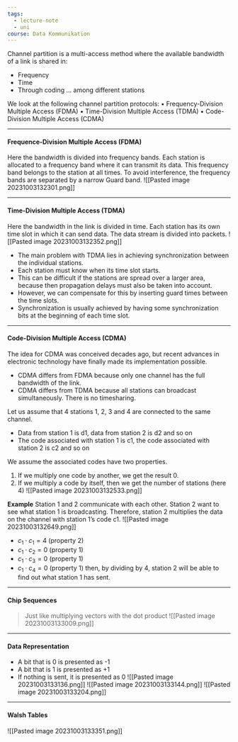```yaml
---
tags:
  - lecture-note
  - uni
course: Data Kommunikation
---
```

Channel partition is a multi-access method where the available
bandwidth of a link is shared in:
* Frequency
* Time
* Through coding
… among different stations

We look at the following channel partition protocols:
• Frequency-Division Multiple Access (FDMA)
• Time-Division Multiple Access (TDMA)
• Code-Division Multiple Access (CDMA)

***
####  Frequence-Division Multiple Access (FDMA)
Here the bandwidth is divided into frequency bands. Each station is allocated to a frequency band where it can transmit its data. This frequency band belongs to the station at all times.
To avoid interference, the frequency bands are separated by a narrow Guard band.
![[Pasted image 20231003132301.png]]

***
#### Time-Division Multiple Access (TDMA)
Here the bandwidth in the link is divided in time. Each station has its own time slot in which it can send data. The data stream is divided into packets.
![[Pasted image 20231003132352.png]]
* The main problem with TDMA lies in achieving synchronization between the individual stations.
* Each station must know when its time slot starts.
* This can be difficult if the stations are spread over a larger area, because then propagation delays must also be taken into account.
* However, we can compensate for this by inserting guard times between the time slots.
* Synchronization is usually achieved by having some synchronization bits at the beginning of each time slot.

***
#### Code-Division Multiple Access (CDMA)
The idea for CDMA was conceived decades ago, but recent advances in electronic technology have finally made its implementation possible.
* CDMA differs from FDMA because only one channel has the full bandwidth of the link.
* CDMA differs from TDMA because all stations can broadcast simultaneously. There is no timesharing.

Let us assume that 4 stations 1, 2, 3 and 4 are connected to the same channel.
* Data from station 1 is d1, data from station 2 is d2 and so on
* The code associated with station 1 is c1, the code associated with station 2 is c2 and so on

We assume the associated codes have two properties.
1. If we multiply one code by another, we get the result 0.
2. If we multiply a code by itself, then we get the number of stations (here 4)
![[Pasted image 20231003132533.png]]

**Example**
Station 1 and 2 communicate with each other. Station 2 want to see what station 1 is broadcasting. Therefore, station 2 multiplies the data on the channel with station 1’s code c1.
![[Pasted image 20231003132649.png]]

* $c_{1} \cdot c_{1}=4$ (property 2)
* $c_{1} \cdot c_{2}=0$ (property 1)
* $c_{1} \cdot c_{3}=0$ (property 1)
* $c_{1} \cdot c_{4}=0$ (property 1)
then, by dividing by 4, station 2 will be able to find out what station 1 has sent.

***
#### Chip Sequences
>Just like multiplying vectors with the dot product
![[Pasted image 20231003133009.png]]

***
#### Data Representation
* A bit that is 0 is presented as -1
* A bit that is 1 is presented as +1
* If nothing is sent, it is presented as 0
![[Pasted image 20231003133136.png]]
![[Pasted image 20231003133144.png]]
![[Pasted image 20231003133204.png]]

***
#### Walsh Tables
![[Pasted image 20231003133351.png]]
